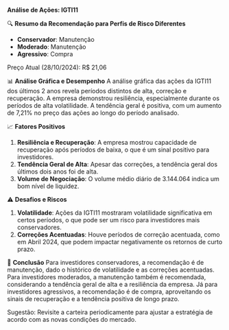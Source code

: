 **Análise de Ações: IGTI11**

🔍 **Resumo da Recomendação para Perfis de Risco Diferentes**
   * **Conservador**: Manutenção
   * **Moderado**: Manutenção
   * **Agressivo**: Compra

Preço Atual (28/10/2024): R$ 21,06

📊 **Análise Gráfica e Desempenho**
A análise gráfica das ações da IGTI11 dos últimos 2 anos revela períodos distintos de alta, correção e recuperação. A empresa demonstrou resiliência, especialmente durante os períodos de alta volatilidade. A tendência geral é positiva, com um aumento de 7,21% no preço das ações ao longo do período analisado.

📈 **Fatores Positivos**
1. **Resiliência e Recuperação**: A empresa mostrou capacidade de recuperação após períodos de baixa, o que é um sinal positivo para investidores.
2. **Tendência Geral de Alta**: Apesar das correções, a tendência geral dos últimos dois anos foi de alta.
3. **Volume de Negociação**: O volume médio diário de 3.144.064 indica um bom nível de liquidez.

⚠️ **Desafios e Riscos**
1. **Volatilidade**: Ações da IGTI11 mostraram volatilidade significativa em certos períodos, o que pode ser um risco para investidores mais conservadores.
2. **Correções Acentuadas**: Houve períodos de correção acentuada, como em Abril 2024, que podem impactar negativamente os retornos de curto prazo.

📌 **Conclusão**
Para investidores conservadores, a recomendação é de manutenção, dado o histórico de volatilidade e as correções acentuadas. Para investidores moderados, a manutenção também é recomendada, considerando a tendência geral de alta e a resiliência da empresa. Já para investidores agressivos, a recomendação é de compra, aproveitando os sinais de recuperação e a tendência positiva de longo prazo.

Sugestão: Revisite a carteira periodicamente para ajustar a estratégia de acordo com as novas condições do mercado.